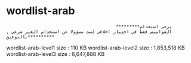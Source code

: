 # wordlist-arab
                                             *********يرجى استخدام القواميس فقط في اختبار اخلاقي لست مسؤولا عن استخدام الغير شرعي , بالتوفيق**********


wordlist-arab-level1  size : 110 KB
wordlist-arab-level2  size : 1,853,518 KB
wordlist-arab-level3  size : 6,647,888 KB
